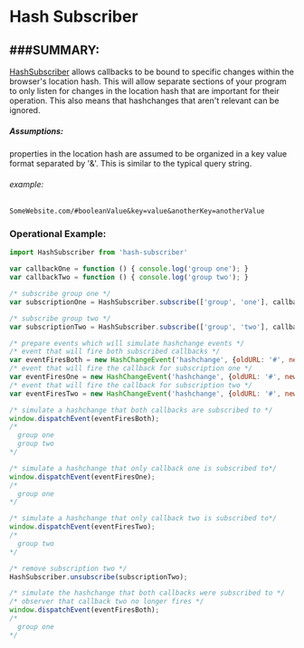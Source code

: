Hash Subscriber
========

###SUMMARY:
--------

[HashSubscriber](https://www.npmjs.com/package/hash-subscriber) allows callbacks to be bound to specific changes within the browser's location hash. This will allow separate sections of your program to only listen for changes in the location hash that are important for their operation. This also means that hashchanges that aren't relevant can be ignored. 

##### Assumptions:
properties in the location hash are assumed to be organized in a key value format separated by '&'. This is similar to the typical query string.

###### example:
```
SomeWebsite.com/#booleanValue&key=value&anotherKey=anotherValue
```

### Operational Example:
```js
import HashSubscriber from 'hash-subscriber'

var callbackOne = function () { console.log('group one'); }
var callbackTwo = function () { console.log('group two'); }

/* subscribe group one */
var subscriptionOne = HashSubscriber.subscribe(['group', 'one'], callbackOne);

/* subscribe group two */
var subscriptionTwo = HashSubscriber.subscribe(['group', 'two'], callbackTwo);

/* prepare events which will simulate hashchange events */
/* event that will fire both subscribed callbacks */
var eventFiresBoth = new HashChangeEvent('hashchange', {oldURL: '#', newURL: '#group'});
/* event that will fire the callback for subscription one */
var eventFiresOne = new HashChangeEvent('hashchange', {oldURL: '#', newURL: '#one'});
/* event that will fire the callback for subscription two */
var eventFiresTwo = new HashChangeEvent('hashchange', {oldURL: '#', newURL: '#two'});

/* simulate a hashchange that both callbacks are subscribed to */
window.dispatchEvent(eventFiresBoth);
/*
  group one
  group two
*/

/* simulate a hashchange that only callback one is subscribed to*/
window.dispatchEvent(eventFiresOne);
/*
  group one
*/

/* simulate a hashchange that only callback two is subscribed to*/
window.dispatchEvent(eventFiresTwo);
/*
  group two
*/

/* remove subscription two */
HashSubscriber.unsubscribe(subscriptionTwo);

/* simulate the hashchange that both callbacks were subscribed to */
/* observer that callback two no longer fires */
window.dispatchEvent(eventFiresBoth);
/*
  group one
*/
```
